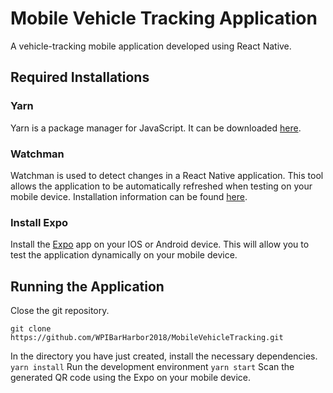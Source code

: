 # Mobile Vehicle Tracking Application
A vehicle-tracking mobile application developed using React Native.



## Required Installations

### Yarn
Yarn is a package manager for JavaScript.
It can be downloaded [here](https://yarnpkg.com/lang/en/docs/install/).

### Watchman
Watchman is used to detect changes in a React Native application. This tool allows the application to be automatically refreshed when testing on your mobile device.
Installation information can be found [here](https://facebook.github.io/watchman/docs/install.html).

### Install Expo
Install the [Expo](https://expo.io/) app on your IOS or Android device. This will allow you to test the application dynamically on your mobile device.



## Running the Application

Close the git repository.

`git clone https://github.com/WPIBarHarbor2018/MobileVehicleTracking.git`

In the directory you have just created, install the necessary dependencies.
`yarn install`
Run the development environment
`yarn start`
Scan the generated QR code using the Expo on your mobile device.

